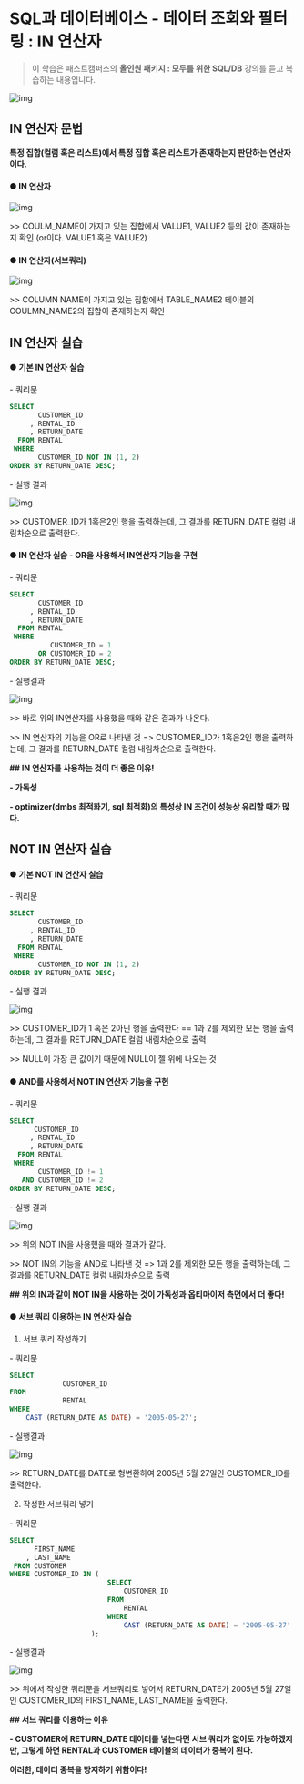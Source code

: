 # SQL과 데이터베이스 - 데이터 조회와 필터링 : IN 연산자

> 이 학습은 패스트캠퍼스의 **올인원 패키지 : 모두를 위한 SQL/DB** 강의를 듣고 복습하는 내용입니다.

![img](https://postfiles.pstatic.net/MjAyMTA1MTdfNzQg/MDAxNjIxMjU1ODIzNjA1.Bo274YOmT62nRonsotNz8_RIeCOy7ZMrN0vt0yVreicg.pHDEznawFzY4tuG7S5KDPWGlyyaTYcphTMa0CRsjqHUg.PNG.hkyku9/image.png?type=w966)

## IN 연산자 문법

**특정 집합(컬럼 혹은 리스트)에서 특정 집합 혹은 리스트가 존재하는지 판단하는 연산자이다.**



#### ● IN 연산자

![img](https://postfiles.pstatic.net/MjAyMTA1MTdfMTIy/MDAxNjIxMjU4NDY0MTc3.V9KrYi19VXNcZTlfRPVhGLyoVyy5eOS2T_ddUWoiatgg.7OHCr7EJhDthEzWp2eXJIcCp2mqtJS5FNXAa0TY1jz0g.PNG.hkyku9/image.png?type=w966)

\>> COULM_NAME이 가지고 있는 집합에서 VALUE1, VALUE2 등의 값이 존재하는지 확인 (or이다. VALUE1 혹은 VALUE2)



#### ● IN 연산자(서브쿼리)

![img](https://postfiles.pstatic.net/MjAyMTA1MTdfNDkg/MDAxNjIxMjU4NTYyMTc2.4sIkaB8y8M_td-Cwz0qD898RB1Z5ZeQ6Nvo4uSxIXuAg.WBpBDajk6ecERQ7tF2CYgpNRSg_aIVnWn5U4sU3PMEAg.PNG.hkyku9/image.png?type=w966)

\>> COLUMN NAME이 가지고 있는 집합에서 TABLE_NAME2 테이블의 COULMN_NAME2의 집합이 존재하는지 확인



## IN 연산자 실습



#### ● 기본 IN 연산자 실습



\- 쿼리문

```SQL
SELECT
       CUSTOMER_ID
     , RENTAL_ID
     , RETURN_DATE
  FROM RENTAL
 WHERE
       CUSTOMER_ID NOT IN (1, 2)       
ORDER BY RETURN_DATE DESC;
```

\- 실행 결과

![img](https://postfiles.pstatic.net/MjAyMTA1MTdfMjE0/MDAxNjIxMjU4ODY2NDk3.l6v-sjX6P-xARFqCp7Tx6FZ-Wo5CGERIt6viWMZjgX0g._DTN0ygHlPQueC3bT_vii5S5DEc_vKYVuRKA7J3Y6vkg.PNG.hkyku9/image.png?type=w966)

\>> CUSTOMER_ID가 1혹은2인 행을 출력하는데, 그 결과를 RETURN_DATE 컬럼 내림차순으로 출력한다.



#### ●  IN 연산자 실습 - OR을 사용해서 IN연산자 기능을 구현



\- 쿼리문

```SQL
SELECT
       CUSTOMER_ID
     , RENTAL_ID
     , RETURN_DATE
  FROM RENTAL
 WHERE
          CUSTOMER_ID = 1 
       OR CUSTOMER_ID = 2
ORDER BY RETURN_DATE DESC;
```

\- 실행결과

![img](https://postfiles.pstatic.net/MjAyMTA1MTdfMjE0/MDAxNjIxMjU4ODY2NDk3.l6v-sjX6P-xARFqCp7Tx6FZ-Wo5CGERIt6viWMZjgX0g._DTN0ygHlPQueC3bT_vii5S5DEc_vKYVuRKA7J3Y6vkg.PNG.hkyku9/image.png?type=w966)

\>> 바로 위의 IN연산자를 사용했을 때와 같은 결과가 나온다.

\>> IN 연산자의 기능을 OR로 나타낸 것 => CUSTOMER_ID가 1혹은2인 행을 출력하는데, 그 결과를 RETURN_DATE 컬럼 내림차순으로 출력한다.



**## IN 연산자를 사용하는 것이 더 좋은 이유!**

**- 가독성**

**- optimizer(dmbs 최적화기, sql 최적화)의 특성상 IN 조건이 성능상 유리할 때가 많다.**



## NOT IN 연산자 실습


#### ● 기본 NOT IN 연산자 실습

\- 쿼리문

```SQL
SELECT
       CUSTOMER_ID
     , RENTAL_ID
     , RETURN_DATE
  FROM RENTAL
 WHERE
       CUSTOMER_ID NOT IN (1, 2)       
ORDER BY RETURN_DATE DESC;
```

\- 실행 결과

![img](https://postfiles.pstatic.net/MjAyMTA1MTdfMjA3/MDAxNjIxMjU5MjE3OTk1.ZMv9MqVS-gG2t2kq9HSyRH9hRERPTpyJ0V1Xj0f-0H4g.WBBKrRx9ydxmI0vQ4W1REB5suoEU4QAOQUXO55LxwHUg.PNG.hkyku9/image.png?type=w966)

\>> CUSTOMER_ID가 1 혹은 2아닌 행을 출력한다 == 1과 2를 제외한 모든 행을 출력하는데, 그 결과를 RETURN_DATE 컬럼 내림차순으로 출력

\>> NULL이 가장 큰 값이기 때문에 NULL이 젤 위에 나오는 것



#### ● AND를 사용해서 NOT IN 연산자 기능을 구현


\- 쿼리문

```SQL
SELECT
      CUSTOMER_ID
     , RENTAL_ID
     , RETURN_DATE
  FROM RENTAL
 WHERE
       CUSTOMER_ID != 1 
   AND CUSTOMER_ID != 2
ORDER BY RETURN_DATE DESC;
```

\- 실행 결과

![img](https://postfiles.pstatic.net/MjAyMTA1MTdfMjA3/MDAxNjIxMjU5MjE3OTk1.ZMv9MqVS-gG2t2kq9HSyRH9hRERPTpyJ0V1Xj0f-0H4g.WBBKrRx9ydxmI0vQ4W1REB5suoEU4QAOQUXO55LxwHUg.PNG.hkyku9/image.png?type=w966)

\>> 위의 NOT IN을 사용했을 때와 결과가 같다.

\>> NOT IN의 기능을 AND로 나타낸 것 => 1과 2를 제외한 모든 행을 출력하는데, 그 결과를 RETURN_DATE 컬럼 내림차순으로 출력

**## 위의 IN과 같이 NOT IN을 사용하는 것이 가독성과 옵티마이저 측면에서 더 좋다!**



#### ● 서브 쿼리 이용하는 IN 연산자 실습

1) 서브 쿼리 작성하기

\- 쿼리문

```sql
SELECT
             CUSTOMER_ID
FROM
             RENTAL
WHERE
    CAST (RETURN_DATE AS DATE) = '2005-05-27';
```

\- 실행결과

![img](https://postfiles.pstatic.net/MjAyMTA1MTdfMTYw/MDAxNjIxMjU5NjMzNDIy.IhjO7lNG5Rv-xWDq0iM6FizpaACJaTdd7LSLArDHhVcg.8l7pNhnXXCX157s8E_iNp-v5Q371pQsycb1MF-fzpS4g.PNG.hkyku9/image.png?type=w966)

\>> RETURN_DATE를 DATE로 형변환하여 2005년 5월 27일인 CUSTOMER_ID를 출력한다. 



2) 작성한 서브쿼리 넣기

\- 쿼리문

```sql
SELECT
      FIRST_NAME
    , LAST_NAME
 FROM CUSTOMER
WHERE CUSTOMER_ID IN (
					    SELECT
					        CUSTOMER_ID
					    FROM
					        RENTAL
					    WHERE
					        CAST (RETURN_DATE AS DATE) = '2005-05-27' 
       				);
```

\- 실행결과

![img](https://postfiles.pstatic.net/MjAyMTA1MTdfOSAg/MDAxNjIxMjU5NzEzNzY1.OicYcqn-D3CGHW1gwD4IS9iLVe_Q_6kzp4i3jaczZZMg.s1_kfrQ4MlbfmqEmUv_1-Fj6efKWiHSU1G5p0exwn1Ag.PNG.hkyku9/image.png?type=w966)

\>> 위에서 작성한 쿼리문을 서브쿼리로 넣어서 RETURN_DATE가 2005년 5월 27일인 CUSTOMER_ID의 FIRST_NAME, LAST_NAME을 출력한다.



**## 서브 쿼리를 이용하는 이유**

**- CUSTOMER에 RETURN_DATE 데이터를 넣는다면 서브 쿼리가 없어도 가능하겠지만, 그렇게 하면 RENTAL과 CUSTOMER 테이블의 데이터가 중복이 된다.**

   **이러한,  데이터 중복을 방지하기 위함이다!**

